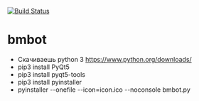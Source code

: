 [![Build Status](https://travis-ci.org/n1nj4z33/bmbot.svg?branch=master)](https://travis-ci.org/n1nj4z33/bmbot)
# bmbot
- Скачиваешь python 3 https://www.python.org/downloads/
- pip3 install PyQt5
- pip3 install pyqt5-tools
- pip3 install pyinstaller
- pyinstaller --onefile --icon=icon.ico --noconsole bmbot.py

